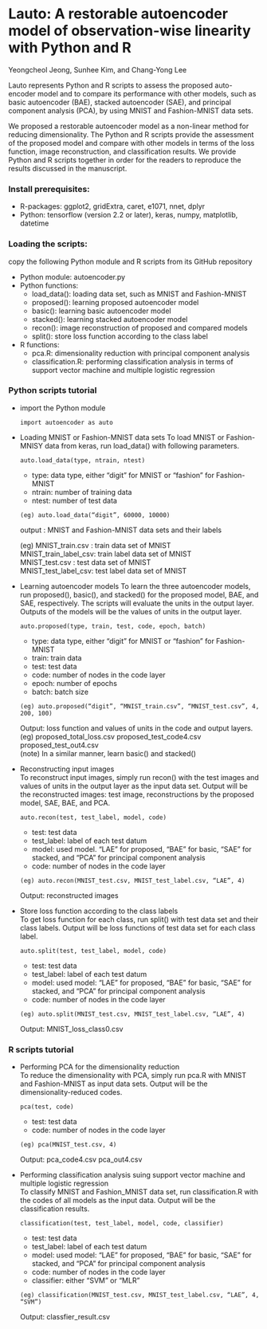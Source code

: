 # Lauto: A restorable autoencoder model of observation-wise linearity with Python and R


Yeongcheol Jeong, Sunhee Kim, and Chang-Yong Lee

Lauto represents Python and R scripts to assess the proposed auto-encoder model and to compare its performance with other models, such as basic autoencoder (BAE), stacked autoencoder (SAE), and principal component analysis (PCA), by using MNIST and Fashion-MNIST data sets.


We proposed a restorable autoencoder model as a non-linear method for reducing dimensionality. The Python and R scripts provide the assessment of the proposed model and compare with other models in terms of the loss function, image reconstruction, and classification results. We provide Python and R scripts together in order for the readers to reproduce the results discussed in the manuscript.

### Install prerequisites:
* R-packages: ggplot2, gridExtra, caret, e1071, nnet, dplyr
* Python: tensorflow (version 2.2 or later), keras, numpy, matplotlib, datetime

### Loading the scripts: 
   copy the following Python module and R scripts from its GitHub repository

* Python module: autoencoder.py
* Python functions: 	
    + load_data(): loading data set, such as MNIST and Fashion-MNIST
    + proposed(): learning proposed autoencoder model
    + basic(): learning basic autoencoder model
    + stacked(): learning stacked autoencoder model
    + recon(): image reconstruction of proposed and compared models
    + split(): store loss function according to the class label
* R functions:
    + pca.R: dimensionality reduction with principal component analysis
    + classification.R: performing classification analysis in terms of support vector machine
                            and multiple logistic regression


### Python scripts tutorial
* import the Python module 
    ```
    import autoencoder as auto    
    ```
* Loading MNIST or Fashion-MNIST data sets
To load MNIST or Fashion-MNISY data from keras, run load_data() with following parameters.

    ```
    auto.load_data(type, ntrain, ntest)     
    ```
    + type: data type, either “digit” for MNIST or “fashion” for Fashion-MNIST
    + ntrain: number of training data		
    + ntest: number of test data <br>   
    
    ```
    (eg) auto.load_data(“digit”, 60000, 10000)
    ```
    
    output : MNIST and Fashion-MNIST data sets and their labels
    

    (eg) MNIST_train.csv : train data set of MNIST   
               MNIST_train_label_csv:  train label data set of MNIST    
               MNIST_test.csv : test data set of MNIST   
               MNIST_test_label_csv: test label data set of MNIST    


* Learning autoencoder models
To learn the three autoencoder models, run proposed(), basic(), and stacked() for the proposed model, BAE, and SAE, respectively. The scripts will evaluate the units in the output layer. Outputs of the models will be the values of units in the output layer. 


    ```
    auto.proposed(type, train, test, code, epoch, batch)
    ```
    + type: data type, either “digit” for MNIST or “fashion” for Fashion-MNIST
    + train: train data		
    + test: test data		
    + code: number of nodes in the code layer
    + epoch: number of epochs		
    +  batch: batch size  <br>  

    ```
    (eg) auto.proposed(“digit”, “MNIST_train.csv”, “MNIST_test.csv”, 4, 200, 100)
    ```
    Output: loss function and values of units in the code and output layers.     
    (eg) proposed_total_loss.csv		proposed_test_code4.csv		proposed_test_out4.csv    
    (note) In a similar manner, learn basic() and stacked()    


* Reconstructing input images    
To reconstruct input images, simply run recon() with the test images and values of units in the output layer as the input data set. Output will be the reconstructed images: test image, reconstructions by the proposed model, SAE, BAE, and PCA.


    ```
    auto.recon(test, test_label, model, code)
    ```
    + test: test data		
    + test_label: label of each test datum
    + model: used model. “LAE” for proposed, “BAE” for basic, “SAE” for stacked,	and “PCA” for principal component analysis
    + code: number of nodes in the code layer
  

    ```  
    (eg) auto.recon(MNIST_test.csv, MNIST_test_label.csv, “LAE”, 4)
    ```
    Output: reconstructed images

* Store loss function according to the class labels    
To get loss function for each class, run split() with test data set and their class labels. Output will be loss functions of test data set for each class label.

    ```  
    auto.split(test, test_label, model, code)
    ```  
    + test: test data		
    + test_label: label of each test datum
    + model: used model: “LAE” for proposed, “BAE” for basic, “SAE” for stacked, and “PCA” for principal component analysis
    + code: number of nodes in the code layer
    
    ```
    (eg) auto.split(MNIST_test.csv, MNIST_test_label.csv, “LAE”, 4)
    ```
    Output: MNIST_loss_class0.csv

### R scripts tutorial
* Performing PCA for the dimensionality reduction    
To reduce the dimensionality with PCA, simply run pca.R with MNIST and Fashion-MNIST as input data sets. Output will be the dimensionality-reduced codes. 
    ```
    pca(test, code)
    ```
    + test: test data			
    + code: number of nodes in the code layer
    
    ```
    (eg) pca(MNIST_test.csv, 4)
    ```
    Output: pca_code4.csv   pca_out4.csv

* Performing classification analysis suing support vector machine and multiple logistic regression        
To classify MNIST and Fashion_MNIST data set, run classification.R with the codes of all models as the input data. Output will be the classification results.
    ```
    classification(test, test_label, model, code, classifier)
    ```
    + test: test data		
    + test_label: label of each test datum
    + model: used model: “LAE” for proposed, “BAE” for basic, “SAE” for stacked, and “PCA” for principal component analysis
    + code: number of nodes in the code layer
	 + classifier: either “SVM” or “MLR”
    
    ```
    (eg) classification(MNIST_test.csv, MNIST_test_label.csv, “LAE”, 4, “SVM”)
    ```
    Output: classfier_result.csv
